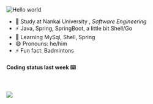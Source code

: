 

<img src="https://raw.githubusercontent.com/sagar-viradiya/sagar-viradiya/master/resources/banner.png" alt="Hello world">


<br/>


- 🍻  Study at Nankai University , _Software Engineering_
- ⚡  Java, Spring, SpringBoot, a little bit Shell/Go
- 🌱 Learning MySql, Shell, Spring
- 😄 Pronouns: he/him
- ⚡ Fun fact: Badmintons


#### Coding status last week ⌨️

<!--START_SECTION:waka-->
<!--END_SECTION:waka-->

<br/>

![](https://github-profile-trophy.vercel.app/?username=quincysky&column=7)







